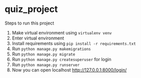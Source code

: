 # quiz_project
Steps to run this project
1. Make virtual environment using 
    `virtualenv venv`
2. Enter virtual environment
3. Install requirements using `pip install -r requirements.txt`
4. Run `python manage.py makemigrations`
5. Run `python manage.py migrate`
6. Run `python manage.py createsuperuser` for login
7. Run `python manage.py runserver`
8. Now you can open localhost http://127.0.0.1:8000/login/
